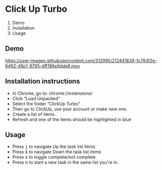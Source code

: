 # Click Up Turbo

1. Demo
2. Installation
3. Usage

## Demo
https://user-images.githubusercontent.com/312995/212441826-1c793f2e-6492-48c1-9795-dff186e9dde6.mov

## Installation instructions
- In Chrome, go to: chrome://extensions/
- Click “Load Unpacked”
- Select the folder “ClickUp Turbo” 
- Then go to ClickUp, use your account or make new one. 
- Create a list of items. 
- Refresh and one of the items should be highlighted in blue

## Usage

- Press <kbd>j</kbd> to navigate Up the task list items
- Press <kbd>k</kbd> to navigate Down the task list items
- Press <kbd>x</kbd> to toggle complete/not complete. 
- Press <kbd>n</kbd> to start a new task in the same list you're in.



